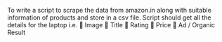 To write a script to scrape the data from amazon.in along with suitable
information of products and store in a csv file.
Script should get all the details for the laptop i.e.
 Image
 Title
 Rating
 Price
 Ad / Organic Result
